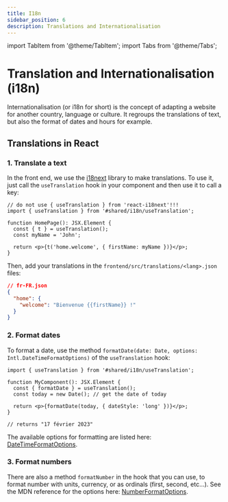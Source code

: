 ```yaml
---
title: I18n
sidebar_position: 6
description: Translations and Internationalisation
---
```


import TabItem from '@theme/TabItem';
import Tabs from '@theme/Tabs';

# Translation and Internationalisation (i18n)

Internationalisation (or i18n for short) is the concept of adapting a website
for another country, language or culture. It regroups the translations of text,
but also the format of dates and hours for example.

## Translations in React

### 1. Translate a text

In the front end, we use the [i18next](https://react.i18next.com/) library to make translations.
To use it, just call the `useTranslation` hook in your component and then use it to call a key:

```tsx
// do not use { useTranslation } from 'react-i18next'!!!
import { useTranslation } from '#shared/i18n/useTranslation';

function HomePage(): JSX.Element {
  const { t } = useTranslation();
  const myName = 'John';

  return <p>{t('home.welcome', { firstName: myName })}</p>;
}
```

Then, add your translations in the `frontend/src/translations/<lang>.json` files:

```json
// fr-FR.json
{
  "home": {
    "welcome": "Bienvenue {{firstName}} !"
  }
}
```

### 2. Format dates

To format a date, use the method `formatDate(date: Date, options: Intl.DateTimeFormatOptions)`
of the `useTranslation` hook:

```tsx
import { useTranslation } from '#shared/i18n/useTranslation';

function MyComponent(): JSX.Element {
  const { formatDate } = useTranslation();
  const today = new Date(); // get the date of today

  return <p>{formatDate(today, { dateStyle: 'long' })}</p>;
}

// returns "17 février 2023"
```

The available options for formatting are listed here:
[DateTimeFormatOptions](https://developer.mozilla.org/en-US/docs/Web/JavaScript/Reference/Global_Objects/Intl/DateTimeFormat/DateTimeFormat#options).

### 3. Format numbers

There are also a method `formatNumber` in the hook that you can use, to format
number with units, currency, or as ordinals (first, second, etc...). See the
MDN reference for the options here: [NumberFormatOptions](https://developer.mozilla.org/en-US/docs/Web/JavaScript/Reference/Global_Objects/Intl/NumberFormat/NumberFormat#options).
